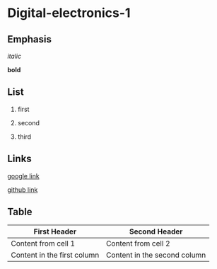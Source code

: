 # Digital-electronics-1
## Emphasis
*italic*

**bold**

## List
1. first

458. second

846. third

## Links
[google link](https://www.google.com "Google's Homepage")

[github link](https://www.github.com "Github Homepage")

## Table
First Header | Second Header
------------ | -------------
Content from cell 1 | Content from cell 2
Content in the first column | Content in the second column
